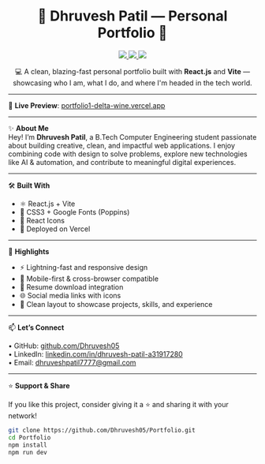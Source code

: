 <h1 align="center">🌟 Dhruvesh Patil — Personal Portfolio 🚀</h1>

<p align="center">
  <a href="https://portfolio1-delta-wine.vercel.app" target="_blank">
    <img src="https://img.shields.io/badge/Live-Demo-blueviolet?style=for-the-badge&logo=vercel" />
  </a>
  <a href="https://github.com/Dhruvesh05/Portfolio" target="_blank">
    <img src="https://img.shields.io/github/repo-size/Dhruvesh05/Portfolio?style=for-the-badge" />
  </a>
  <a href="https://github.com/Dhruvesh05" target="_blank">
    <img src="https://img.shields.io/github/followers/Dhruvesh05?style=for-the-badge&label=Follow&logo=github" />
  </a>
</p>

<p align="center">
  💻 A clean, blazing-fast personal portfolio built with <strong>React.js</strong> and <strong>Vite</strong> — showcasing who I am, what I do, and where I'm headed in the tech world.
</p>

---

🚀 **Live Preview**: [portfolio1-delta-wine.vercel.app](https://portfolio1-delta-wine.vercel.app)

---

✨ **About Me**  
Hey! I’m **Dhruvesh Patil**, a B.Tech Computer Engineering student passionate about building creative, clean, and impactful web applications. I enjoy combining code with design to solve problems, explore new technologies like AI & automation, and contribute to meaningful digital experiences.

---

🛠️ **Built With**

- ⚛️ React.js + Vite  
- 🎨 CSS3 + Google Fonts (Poppins)  
- 🧩 React Icons  
- 🚀 Deployed on Vercel  

---

📌 **Highlights**

- ⚡ Lightning-fast and responsive design  
- 📱 Mobile-first & cross-browser compatible  
- 📄 Resume download integration  
- 🌐 Social media links with icons  
- 💼 Clean layout to showcase projects, skills, and experience

---

📫 **Let’s Connect**

<p align="left">
  • GitHub: <a href="https://github.com/Dhruvesh05">github.com/Dhruvesh05</a><br/>
  • LinkedIn: <a href="https://www.linkedin.com/in/dhruvesh-patil-a31917280/">linkedin.com/in/dhruvesh-patil-a31917280</a><br/>
  • Email: <a href="mailto:dhruveshpatil7777@gmail.com">dhruveshpatil7777@gmail.com</a>
</p>

---

⭐ **Support & Share**

If you like this project, consider giving it a ⭐ and sharing it with your network!

```bash
git clone https://github.com/Dhruvesh05/Portfolio.git
cd Portfolio
npm install
npm run dev
